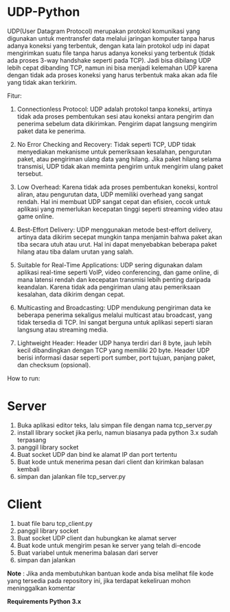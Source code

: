 # UDP-Python
UDP(User Datagram Protocol) merupakan protokol komunikasi yang digunakan untuk mentransfer data melalui jaringan komputer tanpa harus adanya koneksi yang terbentuk, dengan kata lain protokol udp ini dapat mengirimkan suatu file tanpa harus adanya koneksi yang terbentuk (tidak ada proses 3-way handshake seperti pada TCP). Jadi bisa dibilang UDP lebih cepat dibanding TCP, namun ini bisa menjadi kelemahan UDP karena dengan tidak ada proses koneksi yang harus terbentuk maka akan ada file yang tidak akan terkirim.

Fitur:

1. Connectionless Protocol:
UDP adalah protokol tanpa koneksi, artinya tidak ada proses pembentukan sesi atau koneksi antara pengirim dan penerima sebelum data dikirimkan. Pengirim dapat langsung mengirim paket data ke penerima.

2. No Error Checking and Recovery:
Tidak seperti TCP, UDP tidak menyediakan mekanisme untuk pemeriksaan kesalahan, pengurutan paket, atau pengiriman ulang data yang hilang. Jika paket hilang selama transmisi, UDP tidak akan meminta pengirim untuk mengirim ulang paket tersebut.

3. Low Overhead:
Karena tidak ada proses pembentukan koneksi, kontrol aliran, atau pengurutan data, UDP memiliki overhead yang sangat rendah. Hal ini membuat UDP sangat cepat dan efisien, cocok untuk aplikasi yang memerlukan kecepatan tinggi seperti streaming video atau game online.

4. Best-Effort Delivery:
UDP menggunakan metode best-effort delivery, artinya data dikirim secepat mungkin tanpa menjamin bahwa paket akan tiba secara utuh atau urut. Hal ini dapat menyebabkan beberapa paket hilang atau tiba dalam urutan yang salah.

5. Suitable for Real-Time Applications:
UDP sering digunakan dalam aplikasi real-time seperti VoIP, video conferencing, dan game online, di mana latensi rendah dan kecepatan transmisi lebih penting daripada keandalan. Karena tidak ada pengiriman ulang atau pemeriksaan kesalahan, data dikirim dengan cepat.

6. Multicasting and Broadcasting:
UDP mendukung pengiriman data ke beberapa penerima sekaligus melalui multicast atau broadcast, yang tidak tersedia di TCP. Ini sangat berguna untuk aplikasi seperti siaran langsung atau streaming media.

7. Lightweight Header:
Header UDP hanya terdiri dari 8 byte, jauh lebih kecil dibandingkan dengan TCP yang memiliki 20 byte. Header UDP berisi informasi dasar seperti port sumber, port tujuan, panjang paket, dan checksum (opsional).

How to run:

# Server
1. Buka aplikasi editor teks, lalu simpan file dengan nama tcp_server.py
2. install library socket jika perlu, namun biasanya pada python 3.x sudah terpasang
3. panggil library socket
4. Buat socket UDP dan bind ke alamat IP dan port tertentu
5. Buat kode untuk menerima pesan dari client dan kirimkan balasan kembali
6. simpan dan jalankan file tcp_server.py

# Client
1. buat file baru tcp_client.py
2. panggil library socket
3. Buat socket UDP client dan hubungkan ke alamat server
4. Buat kode untuk mengirim pesan ke server yang telah di-encode
5. Buat variabel untuk menerima balasan dari server
6. simpan dan jalankan

**Note** : Jika anda membutuhkan bantuan kode anda bisa melihat file kode yang tersedia pada repository ini, jika terdapat kekeliruan mohon meninggalkan komentar

**Requirements Python 3.x**




